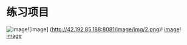 
# 练习项目  

![image](http://42.192.85.188:8081/image/img/1.png)![image]  (http://42.192.85.188:8081/image/img/2.png)!  [image](http://42.192.85.188:8081/image/img/3.png)!  [image](http://42.192.85.188:8081/image/img/4.png)
